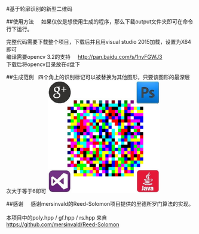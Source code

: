 #基于轮廓识别的新型二维码   
   
   
##使用方法    
如果仅仅是想使用生成的程序，那么下载output文件夹即可在命令行下运行。       
       
完整代码需要下载整个项目，下载后并且用visual studio 2015加载，设置为X64即可       
编译需要opencv 3.2的支持    
http://pan.baidu.com/s/1nvFGWJ3      
下载后将opencv目录放在d盘下     

##生成范例   
四个角上的识别标记可以被替换为其他图形，只要该图形的最深层次大于等于6即可
<img src="https://github.com/Borelset/spectrum/blob/master/code.jpg" width = "300" height = "300" />
    

##感谢    
感谢mersinvald的Reed-Solomon项目提供的里德所罗门算法的实现。        
本项目中的poly.hpp / gf.hpp / rs.hpp 来自       
https://github.com/mersinvald/Reed-Solomon
